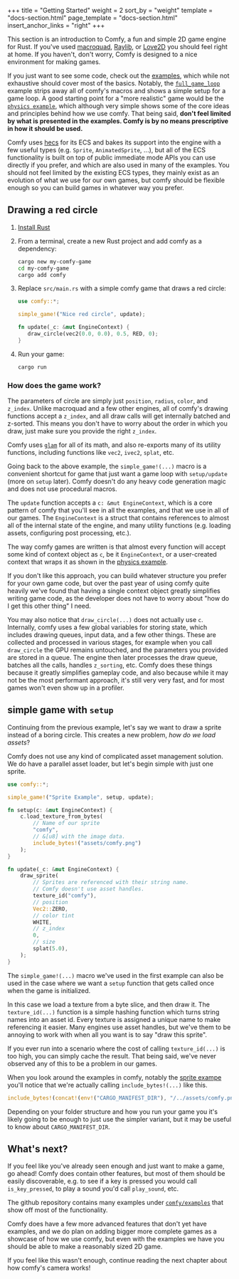 +++
title = "Getting Started"
weight = 2
sort_by = "weight"
template = "docs-section.html"
page_template = "docs-section.html"
insert_anchor_links = "right"
+++

This section is an introduction to Comfy, a fun and simple 2D game engine for
Rust. If you've used [macroquad](https://macroquad.rs/),
[Raylib](https://www.raylib.com/), or [Love2D](https://love2d.org/) you should
feel right at home. If you haven't, don't worry, Comfy is designed to a nice
environment for making games.

If you just want to see some code, check out the [examples](/examples), which
while not exhaustive should cover most of the basics. Notably, the
[`full_game_loop`](https://github.com/darthdeus/comfy/blob/master/comfy/examples/full_game_loop.rs)
example strips away all of comfy's macros and shows a simple setup for a game
loop. A good starting point for a "more realistic" game would be the [`physics
example`](https://github.com/darthdeus/comfy/blob/master/comfy/examples/physics.rs),
which although very simple shows some of the core ideas and principles behind
how we use comfy. That being said, **don't feel limited by what is presented in the examples.
Comfy is by no means prescriptive in how it should be used.**

Comfy uses [hecs](https://docs.rs/hecs/latest/hecs/) for its ECS and bakes its
support into the engine with a few useful types (e.g. `Sprite`,
`AnimatedSprite`, ...), but all of the ECS functionality is built on top of
public immediate mode APIs you can use directly if you prefer, and which are
also used in many of the examples. You should not feel limited by the existing ECS types,
they mainly exist as an evolution of what we use for our own games, but comfy should be flexible
enough so you can build games in whatever way you prefer.

## Drawing a red circle

1. [Install Rust](https://www.rust-lang.org/learn/get-started)

2. From a terminal, create a new Rust project and add comfy as a dependency:

   ```sh
   cargo new my-comfy-game
   cd my-comfy-game
   cargo add comfy
   ```

3. Replace `src/main.rs` with a simple comfy game that draws a red circle:

   ```rust
   use comfy::*;

   simple_game!("Nice red circle", update);

   fn update(_c: &mut EngineContext) {
      draw_circle(vec2(0.0, 0.0), 0.5, RED, 0);
   }
   ```

4. Run your game:

   ```sh
   cargo run
   ```

### How does the game work?

The parameters of circle are simply just `position`, `radius`, `color`, and
`z_index`. Unlike macroquad and a few other engines, all of comfy's drawing
functions accept a `z_index`, and all draw calls will get internally batched
and z-sorted. This means you don't have to worry about the order in which you
draw, just make sure you provide the right `z_index`.

Comfy uses [`glam`](https://docs.rs/glam/latest/glam/) for all of its math, and
also re-exports many of its utility functions, including functions like `vec2`,
`ivec2`, `splat`, etc.

Going back to the above example, the `simple_game!(...)` macro is a convenient
shortcut for game that just want a game loop with `setup/update` (more on
`setup` later). Comfy doesn't do any heavy code generation magic and does not
use procedural macros.

The `update` function accepts a `c: &mut EngineContext`, which is a core
pattern of comfy that you'll see in all the examples, and that we use in all of
our games. The `EngineContext` is a struct that contains references to almost
all of the internal state of the engine, and many utility functions (e.g.
loading assets, configuring post processing, etc.).

The way comfy games are written is that almost every function will accept some
kind of context object as `c`, be it `EngineContext`, or a user-created context
that wraps it as shown in the [physics
example](https://github.com/darthdeus/comfy/blob/master/comfy/examples/physics.rs).

If you don't like this approach, you can build whatever structure you prefer
for your own game code, but over the past year of using comfy quite heavily
we've found that having a single context object greatly simplifies writing game
code, as the developer does not have to worry about "how do I get this other
thing" I need.

You may also notice that `draw_circle(...)` does not actually use `c`.
Internally, comfy uses a few global variables for storing state, which includes
drawing queues, input data, and a few other things. These are collected and
processed in various stages, for example when you call `draw_circle` the GPU
remains untouched, and the parameters you provided are stored in a queue. The
engine then later processes the draw queue, batches all the calls, handles
`z_sorting`, etc. Comfy does these things because it greatly simplifies
gameplay code, and also because while it may not be the most performant
approach, it's still very very fast, and for most games won't even show up in a
profiler.

## simple game with `setup`

Continuing from the previous example, let's say we want to draw a sprite
instead of a boring circle. This creates a new problem, _how do we load
assets_?

Comfy does not use any kind of complicated asset management solution. We do
have a parallel asset loader, but let's begin simple with just one sprite.

```rust
use comfy::*;

simple_game!("Sprite Example", setup, update);

fn setup(c: &mut EngineContext) {
    c.load_texture_from_bytes(
        // Name of our sprite
        "comfy",
        // &[u8] with the image data.
        include_bytes!("assets/comfy.png")
    );
}

fn update(_c: &mut EngineContext) {
    draw_sprite(
        // Sprites are referenced with their string name.
        // Comfy doesn't use asset handles.
        texture_id("comfy"),
        // position
        Vec2::ZERO,
        // color tint
        WHITE,
        // z_index
        0,
        // size
        splat(5.0),
    );
}
```

The `simple_game!(...)` macro we've used in the first example can also be used
in the case where we want a `setup` function that gets called once when the
game is initialized.

In this case we load a texture from a byte slice, and then draw it. The
`texture_id(...)` function is a simple hashing function which turns string
names into an asset id. Every texture is assigned a unique name to make
referencing it easier. Many engines use asset handles, but we've them to be
annoying to work with when all you want is to say "draw this sprite".

If you ever run into a scenario where the cost of calling `texture_id(...)` is
too high, you can simply cache the result. That being said, we've never
observed any of this to be a problem in our games.

When you look around the examples in comfy, notably the [sprite
exampe](https://github.com/darthdeus/comfy/blob/master/comfy/examples/sprite.rs)
you'll notice that we're actually calling `include_bytes!(...)` like this.

```rust
include_bytes!(concat!(env!("CARGO_MANIFEST_DIR"), "/../assets/comfy.png"))
```

Depending on your folder structure and how you run your game you it's likely
going to be enough to just use the simpler variant, but it may be useful to
know about `CARGO_MANIFEST_DIR`.

## What's next?

If you feel like you've already seen enough and just want to make a game, go
ahead! Comfy does contain other features, but most of them should be easily
discoverable, e.g. to see if a key is pressed you would call `is_key_pressed`,
to play a sound you'd call `play_sound`, etc.

The github repository contains many examples under
[`comfy/examples`](https://github.com/darthdeus/comfy/tree/master/comfy/examples)
that show off most of the functionality.

Comfy does have a few more advanced features that don't yet have examples, and
we do plan on adding bigger more complete games as a showcase of how we use
comfy, but even with the examples we have you should be able to make a
reasonably sized 2D game.

If you feel like this wasn't enough, continue reading the next chapter about
how comfy's camera works!
